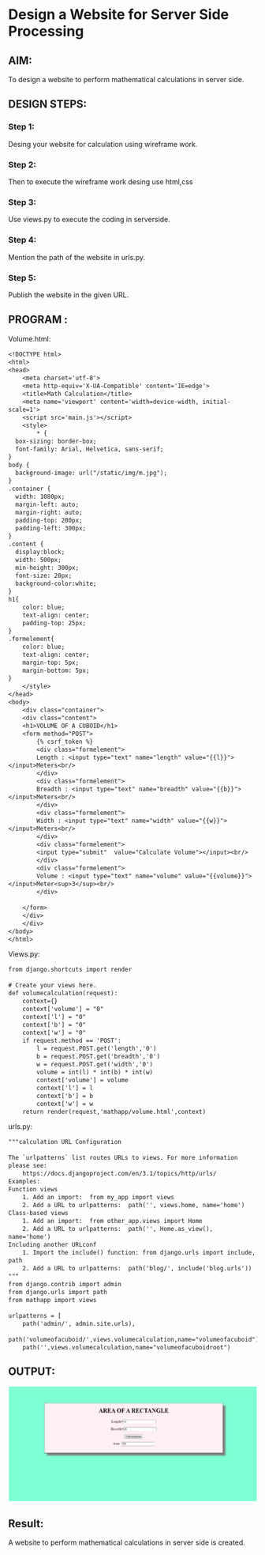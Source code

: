 # Design a Website for Server Side Processing

## AIM:
To design a website to perform mathematical calculations in server side.

## DESIGN STEPS:

### Step 1:

Desing your website for calculation using wireframe work.

### Step 2:

Then to execute the wireframe work desing use html,css

### Step 3:

Use views.py to execute the coding in serverside.

### Step 4:

Mention the path of the website in urls.py.

### Step 5:
Publish the website in the given URL.

## PROGRAM :
Volume.html:
~~~
<!DOCTYPE html>
<html>
<head>
    <meta charset='utf-8'>
    <meta http-equiv='X-UA-Compatible' content='IE=edge'>
    <title>Math Calculation</title>
    <meta name='viewport' content='width=device-width, initial-scale=1'>
    <script src='main.js'></script>
    <style>
        * {
  box-sizing: border-box;
  font-family: Arial, Helvetica, sans-serif;
}
body {
  background-image: url("/static/img/m.jpg");
}
.container {
  width: 1080px;
  margin-left: auto;
  margin-right: auto;
  padding-top: 200px;
  padding-left: 300px;
}
.content {
  display:block;
  width: 500px;
  min-height: 300px;
  font-size: 20px;
  background-color:white;
}
h1{
    color: blue;
    text-align: center;
    padding-top: 25px;
}
.formelement{
    color: blue;
    text-align: center;
    margin-top: 5px;
    margin-bottom: 5px;
}
    </style>
</head>
<body>
    <div class="container">
    <div class="content">
    <h1>VOLUME OF A CUBOID</h1>
    <form method="POST">
        {% csrf_token %}
        <div class="formelement">
        Length : <input type="text" name="length" value="{{l}}"></input>Meters<br/>
        </div>
        <div class="formelement">
        Breadth : <input type="text" name="breadth" value="{{b}}"></input>Meters<br/>
        </div>
        <div class="formelement">
        Width : <input type="text" name="width" value="{{w}}"></input>Meters<br/>
        </div>
        <div class="formelement">
        <input type="submit"  value="Calculate Volume"></input><br/>
        </div>
        <div class="formelement">
        Volume : <input type="text" name="volume" value="{{volume}}"></input>Meter<sup>3</sup><br/>
        </div>
    
    </form>
    </div>
    </div>
</body>
</html>
~~~
Views.py:
~~~
from django.shortcuts import render

# Create your views here.
def volumecalculation(request):
    context={}
    context['volume'] = "0"
    context['l'] = "0"
    context['b'] = "0"
    context['w'] = "0"
    if request.method == 'POST':
        l = request.POST.get('length','0')
        b = request.POST.get('breadth','0')
        w = request.POST.get('width','0')
        volume = int(l) * int(b) * int(w)
        context['volume'] = volume
        context['l'] = l
        context['b'] = b
        context['w'] = w
    return render(request,'mathapp/volume.html',context)
~~~
urls.py:
~~~
"""calculation URL Configuration

The `urlpatterns` list routes URLs to views. For more information please see:
    https://docs.djangoproject.com/en/3.1/topics/http/urls/
Examples:
Function views
    1. Add an import:  from my_app import views
    2. Add a URL to urlpatterns:  path('', views.home, name='home')
Class-based views
    1. Add an import:  from other_app.views import Home
    2. Add a URL to urlpatterns:  path('', Home.as_view(), name='home')
Including another URLconf
    1. Import the include() function: from django.urls import include, path
    2. Add a URL to urlpatterns:  path('blog/', include('blog.urls'))
"""
from django.contrib import admin
from django.urls import path
from mathapp import views

urlpatterns = [
    path('admin/', admin.site.urls),
    path('volumeofacuboid/',views.volumecalculation,name="volumeofacuboid"),
    path('',views.volumecalculation,name="volumeofacuboidroot")
~~~
## OUTPUT:
![server](ssprocess.jpg)

## Result:
A website to perform mathematical calculations in server side is created.